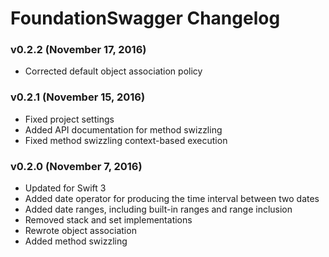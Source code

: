 FoundationSwagger Changelog
===========================

### v0.2.2 (November 17, 2016)
 - Corrected default object association policy


### v0.2.1 (November 15, 2016)
 - Fixed project settings
 - Added API documentation for method swizzling
 - Fixed method swizzling context-based execution


### v0.2.0 (November 7, 2016)
 - Updated for Swift 3
 - Added date operator for producing the time interval between two dates
 - Added date ranges, including built-in ranges and range inclusion
 - Removed stack and set implementations
 - Rewrote object association
 - Added method swizzling

